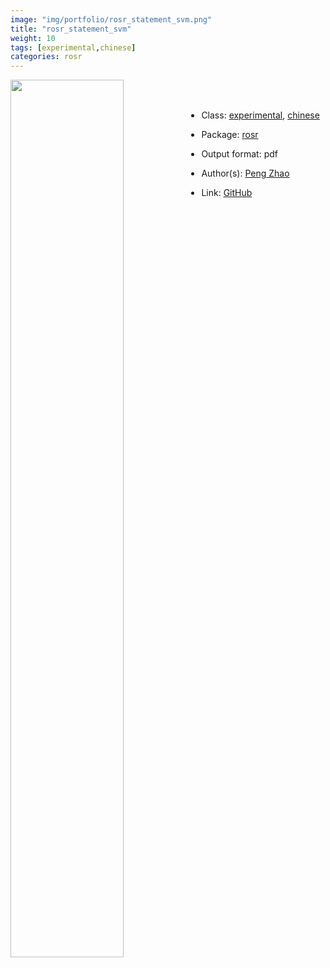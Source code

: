 ```yaml
---
image: "img/portfolio/rosr_statement_svm.png"
title: "rosr_statement_svm"
weight: 10
tags: [experimental,chinese]
categories: rosr
---
```




<!--more-->

<p><a href="../../img/portfolio/rosr_statement_svm.png"><img class = "jf-image-shadow" src="../../img/portfolio/rosr_statement_svm.png" width="60%"  align="left"></a></p>

<br><br>

- Class: [experimental](../../tags/experimental), [chinese](../../tags/chinese)
- Package: [rosr](rosr)
- Output format: pdf

- Author(s): [Peng Zhao](https://pzhao.org)
- Link: [GitHub](https://github.com/pzhaonet/rosr)


